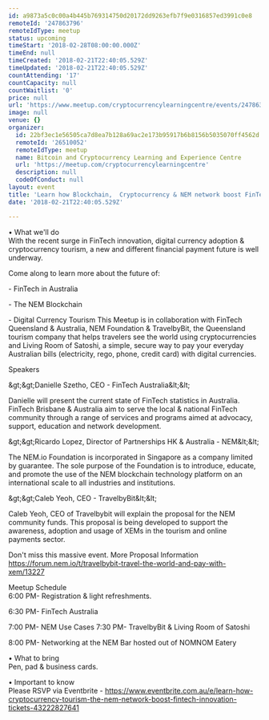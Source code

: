 ```yaml
---
id: a9873a5c0c00a4b445b769314750d20172dd9263efb7f9e0316857ed3991c0e8
remoteId: '247863796'
remoteIdType: meetup
status: upcoming
timeStart: '2018-02-28T08:00:00.000Z'
timeEnd: null
timeCreated: '2018-02-21T22:40:05.529Z'
timeUpdated: '2018-02-21T22:40:05.529Z'
countAttending: '17'
countCapacity: null
countWaitlist: '0'
price: null
url: 'https://www.meetup.com/cryptocurrencylearningcentre/events/247863796/'
image: null
venue: {}
organizer:
  id: 22bf3ec1e56505ca7d8ea7b128a69ac2e173b95917b6b8156b5035070ff4562d
  remoteId: '26510052'
  remoteIdType: meetup
  name: Bitcoin and Cryptocurrency Learning and Experience Centre
  url: 'https://meetup.com/cryptocurrencylearningcentre'
  description: null
  codeOfConduct: null
layout: event
title: 'Learn how Blockchain,  Cryptocurrency & NEM network boost FinTech innovation.'
date: '2018-02-21T22:40:05.529Z'

---
```

<p>• What we'll do<br/>With the recent surge in FinTech innovation, digital currency adoption &amp; cryptocurrency tourism, a new and different financial payment future is well underway.</p> <p>Come along to learn more about the future of:</p> <p>- FinTech in Australia</p> <p>- The NEM Blockchain</p> <p>- Digital Currency Tourism This Meetup is in collaboration with FinTech Queensland &amp; Australia, NEM Foundation &amp; TravelbyBit, the Queensland tourism company that helps travelers see the world using cryptocurrencies and Living Room of Satoshi, a simple, secure way to pay your everyday Australian bills (electricity, rego, phone, credit card) with digital currencies.</p> <p>Speakers</p> <p>&amp;gt;&amp;gt;Danielle Szetho, CEO - FinTech Australia&amp;lt;&amp;lt;</p> <p>Danielle will present the current state of FinTech statistics in Australia. FinTech Brisbane &amp; Australia aim to serve the local &amp; national FinTech community through a range of services and programs aimed at advocacy, support, education and network development.</p> <p>&amp;gt;&amp;gt;Ricardo Lopez, Director of Partnerships HK &amp; Australia - NEM&amp;lt;&amp;lt;</p> <p>The NEM.io Foundation is incorporated in Singapore as a company limited by guarantee. The sole purpose of the Foundation is to introduce, educate, and promote the use of the NEM blockchain technology platform on an international scale to all industries and institutions.</p> <p>&amp;gt;&amp;gt;Caleb Yeoh, CEO - TravelbyBit&amp;lt;&amp;lt;</p> <p>Caleb Yeoh, CEO of Travelbybit will explain the proposal for the NEM community funds. This proposal is being developed to support the awareness, adoption and usage of XEMs in the tourism and online payments sector.</p> <p>Don't miss this massive event. More Proposal Information<br/><a href="https://forum.nem.io/t/travelbybit-travel-the-world-and-pay-with-xem/13227" class="linkified">https://forum.nem.io/t/travelbybit-travel-the-world-and-pay-with-xem/13227</a></p> <p>Meetup Schedule<br/>6:00 PM- Registration &amp; light refreshments.</p> <p>6:30 PM- FinTech Australia</p> <p>7:00 PM- NEM Use Cases 7:30 PM- TravelbyBit &amp; Living Room of Satoshi</p> <p>8:00 PM- Networking at the NEM Bar hosted out of NOMNOM Eatery</p> <p>• What to bring<br/>Pen, pad &amp; business cards.</p> <p>• Important to know<br/>Please RSVP via Eventbrite - <a href="https://www.eventbrite.com.au/e/learn-how-cryptocurrency-tourism-the-nem-network-boost-fintech-innovation-tickets-43222827641" class="linkified">https://www.eventbrite.com.au/e/learn-how-cryptocurrency-tourism-the-nem-network-boost-fintech-innovation-tickets-43222827641</a></p>
